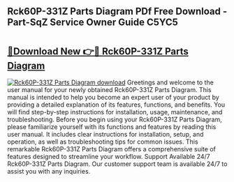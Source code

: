 ## Rck60P-331Z Parts Diagram PDf Free Download - Part-SqZ Service Owner Guide C5YC5

# <h2><a href="http://dfs5vv.blite.top/?on=Rck60P-331Z+Parts+Diagram">🔗Download New 👉🔴 Rck60P-331Z Parts Diagram</a></h2>

[![Rck60P-331Z Parts Diagram download](https://i.imgur.com/lujVjoI.png)](http://dfs5vv.blite.top/?on=Rck60P-331Z+Parts+Diagram)
Greetings and welcome to the user manual for your newly obtained Rck60P-331Z Parts Diagram. This manual is intended to help you become an expert user of your product by providing a detailed explanation of its features, functions, and benefits. You will find step-by-step instructions for installation, usage, maintenance, and troubleshooting. Before you begin using your Rck60P-331Z Parts Diagram, please familiarize yourself with its functions and features by reading this user manual. It includes clear instructions for installation, setup, and operation, as well as troubleshooting tips for common issues. This remarkable Rck60P-331Z Parts Diagram offers a comprehensive suite of features designed to streamline your workflow. Support Available 24/7 Rck60P-331Z Parts Diagram. Our customer support team is available 24/7 to assist you with any inquiries.
